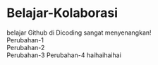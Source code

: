 # Belajar-Kolaborasi
belajar Github di Dicoding sangat menyenangkan!  
Perubahan-1  
Perubahan-2  
Perubahan-3
Perubahan-4
haihaihaihai
